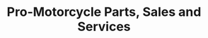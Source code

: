 ---
title: "Pro-Motorcycle Parts, Sales and Services"
url: /cainta/pro-motorcycle-parts-sales-and-services/
shop: motorcycle
---